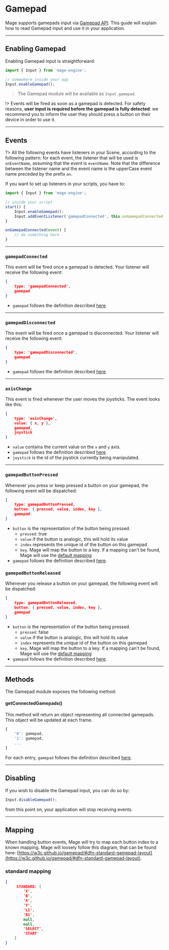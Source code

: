 # Gamepad

Mage supports gamepads input via [Gamepad API](https://developer.mozilla.org/en-US/docs/Web/API/Gamepad_API). This guide will explain how to read Gamepad input and use it in your application.

---

## Enabling Gamepad

Enabling Gamepad input is straightforward:

```js
import { Input } from 'mage-engine';

// somewhere inside your app
Input.enableGamepad();
```

> The Gamepad module will be available as `Input.gamepad`.

!> Events will be fired as soon as a gamepad is detected. For safety reasons, **user input is required before the gamepad is fully detected**: we recommend you to inform the user they should press a button on their device in order to use it.

---

## Events

?> All the following events have listeners in your Scene, according to the following pattern: for each event, the listener that will be used is `onEventName`, assuming that the event is `eventName`. Note that the difference between the listener name and the event name is the upperCase event name preceded by the prefix `on`.

If you want to set up listeners in your scripts, you have to:

```js
import { Input } from 'mage-engine';

// inside your script
start() {
    Input.enableGamepad();
    Input.addEventListener('gamepadConnected', this.onGamepadConnected.bind(this));
}

onGamepadConnected(event) {
    // do something here
}
```

---

### `gamepadConnected`

This event will be fired once a gamepad is detected. Your listener will receive the following event:

```json
{
    type: 'gamepadConnected',
    gamepad
}
```

- `gamepad` follows the definition described [here](https://developer.mozilla.org/en-US/docs/Web/API/Gamepad).

---

### `gamepadDisconnected`

This event will be fired once a gamepad is disconnected. Your listener will receive the following event:

```json
{
    type: 'gamepadDisconnected',
    gamepad
}
```

- `gamepad` follows the definition described [here](https://developer.mozilla.org/en-US/docs/Web/API/Gamepad).

---

### `axisChange`

This event is fired whenever the user moves the joysticks. The event looks like this:

```json
{
    type: 'axisChange',
    value: { x, y },
    gamepad,
    joystick
}
```

- `value` contains the current value on the `x` and `y` axis.
- `gamepad` follows the definition described [here](https://developer.mozilla.org/en-US/docs/Web/API/Gamepad).
- `joystick` is the id of the joystick currently being manipulated.

---

### `gamepadButtonPressed`

Whenever you press or keep pressed a button on your gamepad, the following event will be dispatched:

```json
{
    type: gamepadButtonPressed,
    button: { pressed, value, index, key },
    gamepad
}
```

- `button` is the representation of the button being pressed.
  - `pressed`: true
  - `value` if the button is analogic, this will hold its value
  - `index` represents the unique id of the button on this gamepad
  - `key`. Mage will map the button to a key. If a mapping can't be found, Mage will use the [default mapping](/advanced/input/gamepad.md#mapping)
- `gamepad` follows the definition described [here](https://developer.mozilla.org/en-US/docs/Web/API/Gamepad).

### `gamepadButtonReleased`

Whenever you release a button on your gamepad, the following event will be dispatched:

```json
{
    type: gamepadButtonReleased,
    button: { pressed, value, index, key },
    gamepad
}
```

- `button` is the representation of the button being pressed.
  - `pressed`: false
  - `value` if the button is analogic, this will hold its value
  - `index` represents the unique id of the button on this gamepad
  - `key`. Mage will map the button to a key. If a mapping can't be found, Mage will use the [default mapping](/advanced/input/gamepad.md#mapping)
- `gamepad` follows the definition described [here](https://developer.mozilla.org/en-US/docs/Web/API/Gamepad).

---

##  Methods

The Gamepad module exposes the following method:

#### getConnectedGamepads()

This method will return an object representing all connected gamepads. This object will be updated at each frame.
```javascript
{
    '0': gamepad,
    '1': gamepad,
    ...
}
```

For each entry, `gamepad` follows the definition described [here](https://developer.mozilla.org/en-US/docs/Web/API/Gamepad).

---

## Disabling

If you wish to disable the Gamepad input, you can do so by:

```js
Input.disableGamepad();
```

from this point on, your application will stop receiving events.

---

## Mapping

When handling button events, Mage will try to map each button index to a known mapping. Mage will loosely follow this diagram, that can be found here: [https://w3c.github.io/gamepad/#dfn-standard-gamepad-layout](https://w3c.github.io/gamepad/#dfn-standard-gamepad-layout).

### standard mapping

```json
{
     STANDARD: [
        'X',
        'B',
        'A',
        'Y',
        'L1',
        'R1',
        null,
        null,
        'SELECT',
        'START'
    ]
}
```
